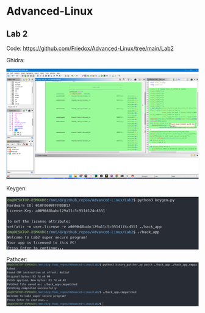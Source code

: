 # Advanced-Linux
## Lab 2

Code:
https://github.com/Friedox/Advanced-Linux/tree/main/Lab2

Ghidra:

![img_1.png](assets/img_1.png)

Keygen:

![img.png](assets/img.png)

Pathcer:
![img_2.png](assets/img_2.png)
